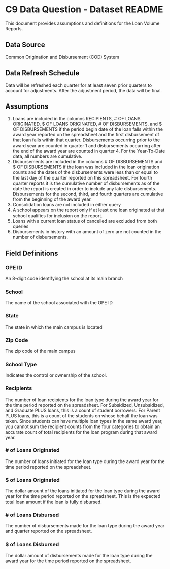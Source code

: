 # C9 Data Question - Dataset README
This document provides assumptions and definitions for the Loan Volume Reports.

## Data Source
Common Origination and Disbursement (COD) System	

## Data Refresh Schedule
Data will be refreshed each quarter for at least seven prior quarters to account for adjustments.  After the adjustment period, the data will be final.	
	
## Assumptions	
1. Loans are included in the columns RECIPIENTS, # OF LOANS ORIGINATED, $ OF LOANS ORIGINATED, # OF DISBURSEMENTS, and $ OF DISBURSEMENTS if the period begin date of the loan falls within the award year reported on the spreadsheet and the first disbursement of that loan falls within that quarter.  Disbursements occurring prior to the award year are counted in quarter 1 and disbursements occurring after the end of the award year are counted in quarter 4.  For the Year-To-Date data, all numbers are cumulative.  	
1. Disbursements are included in the columns # OF DISBURSEMENTS and $ OF DISBURSEMENTS if the loan was included in the loan origination counts and the dates of the disbursements were less than or equal to the last day of the quarter reported on this spreadsheet.  For fourth quarter reports it is the cumulative number of disbursements as of the date the report is created in order to include any late disbursements.  Disbursements for the second, third, and fourth quarters are cumulative from the beginning of the award year.	
1. Consolidation loans are not included in either query	
1. A school appears on the report only if at least one loan originated at that school qualifies for inclusion on the report.	
1. Loans with a current loan status of cancelled are excluded from both queries	
1. Disbursements in history with an amount of zero are not counted in the number of disbursements.	

## Field Definitions	
### OPE ID 
An 8-digit code identifying the school at its main branch

### School 
The name of the school associated with the OPE ID

### State 
The state in which the main campus is located

### Zip Code 
The zip code of the main campus

### School Type 
Indicates the control or ownership of the school.

### Recipients 
The number of loan recipients for the loan type during the award year for the time period reported on the spreadsheet.  For Subsidized, Unsubsidized, and Graduate PLUS loans, this is a count of student borrowers.  For Parent PLUS loans, this is a count of the students on whose behalf the loan was taken.  Since students can have multiple loan types in the same award year, you cannot sum the recipient counts from the four categories to obtain an accurate count of total recipients for the loan program during that award year.

### \# of Loans Originated 
The number of loans initiated for the loan type during the award year for the time period reported on the spreadsheet.

### $ of Loans Originated 
The dollar amount of the loans initiated for the loan type during the award year for the time period reported on the spreadsheet.  This is the expected total loan amount if the loan is fully disbursed.

### \# of Loans Disbursed 
The number of disbursements made for the loan type during the award year and quarter reported on the spreadsheet.

### $ of Loans Disbursed 
The dollar amount of disbursements made for the loan type during the award year for the time period reported on the spreadsheet.
